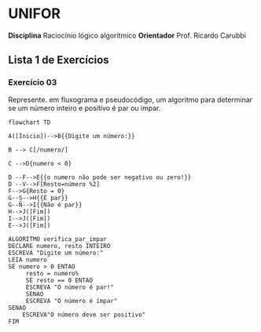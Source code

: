 # UNIFOR

**Disciplina** Raciocínio lógico algorítmico 
**Orientador** Prof. Ricardo Carubbi

## Lista 1 de Exercícios

### Exercício 03

Represente. em fluxograma e pseudocódigo, um algoritmo para determinar se um número inteiro e positivo é par ou ímpar.


```mermaid 
flowchart TD

A([Ínicio])-->B{{Digite um número:}}

B --> C[/numero/]

C -->D{numero < 0} 

D --F-->E{{o numero não pode ser negativo ou zero!}}
D --V-->F[Resto=número %2]
F-->G{Resto = 0}
G--S-->H{{É par}}
G--Ñ-->I{{Não é par}}
H-->J([Fim])
I-->J([Fim])
E-->J([Fim])
```
```
ALGORITMO verifica_par_impar
DECLARE numero, resto INTEIRO
ESCREVA "Digite um número:"
LEIA numero
SE numero > 0 ENTAO
     resto = numero% 
     SE resto == 0 ENTAO
     ESCREVA "O número é par!"
     SENAO 
     ESCREVA "O número é ímpar"
SENAO
    ESCREVA"O número deve ser positivo"
FIM

     



